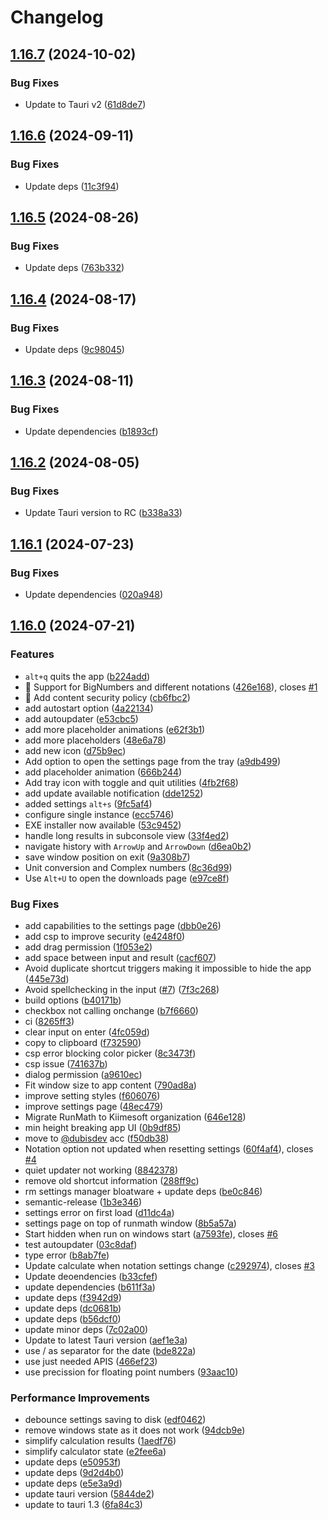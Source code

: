 # Changelog

## [1.16.7](https://github.com/dubisdev/runmath/compare/runmath-v1.16.6...runmath-v1.16.7) (2024-10-02)


### Bug Fixes

* Update to Tauri v2 ([61d8de7](https://github.com/dubisdev/runmath/commit/61d8de7f933bd253f9d67caa1c63f109aa2d999f))

## [1.16.6](https://github.com/dubisdev/runmath/compare/runmath-v1.16.5...runmath-v1.16.6) (2024-09-11)


### Bug Fixes

* Update deps ([11c3f94](https://github.com/dubisdev/runmath/commit/11c3f946899cb76d9ce7dcbe3e277e20624182f9))

## [1.16.5](https://github.com/dubisdev/runmath/compare/runmath-v1.16.4...runmath-v1.16.5) (2024-08-26)


### Bug Fixes

* Update deps ([763b332](https://github.com/dubisdev/runmath/commit/763b33264c08100560c60e36cd7ca7d5228d8f9a))

## [1.16.4](https://github.com/dubisdev/runmath/compare/runmath-v1.16.3...runmath-v1.16.4) (2024-08-17)


### Bug Fixes

* Update deps ([9c98045](https://github.com/dubisdev/runmath/commit/9c98045d26a34ab61f249fbd1ecadbcec2b948b6))

## [1.16.3](https://github.com/dubisdev/runmath/compare/runmath-v1.16.2...runmath-v1.16.3) (2024-08-11)


### Bug Fixes

* Update dependencies ([b1893cf](https://github.com/dubisdev/runmath/commit/b1893cf0d7d3ad50e1d6ad8e405d943256f9a485))

## [1.16.2](https://github.com/dubisdev/runmath/compare/runmath-v1.16.1...runmath-v1.16.2) (2024-08-05)


### Bug Fixes

* Update Tauri version to RC ([b338a33](https://github.com/dubisdev/runmath/commit/b338a33589382874410c87a4dba351707f04ed0e))

## [1.16.1](https://github.com/dubisdev/runmath/compare/runmath-v1.16.0...runmath-v1.16.1) (2024-07-23)


### Bug Fixes

* Update dependencies ([020a948](https://github.com/dubisdev/runmath/commit/020a948f0947309950e7b1e64e614156623e64d1))

## [1.16.0](https://github.com/dubisdev/runmath/compare/runmath-v1.15.11...runmath-v1.16.0) (2024-07-21)


### Features

* `alt+q` quits the app ([b224add](https://github.com/dubisdev/runmath/commit/b224add80590e4e6abb50174f0223cf8509fe6d9))
* 💫 Support for BigNumbers and different notations ([426e168](https://github.com/dubisdev/runmath/commit/426e1683a14b617ba1227efe2d38fb691f326861)), closes [#1](https://github.com/dubisdev/runmath/issues/1)
* 🔐 Add content security policy ([cb6fbc2](https://github.com/dubisdev/runmath/commit/cb6fbc2284b14374382af9386796ce9dc636d884))
* add autostart option ([4a22134](https://github.com/dubisdev/runmath/commit/4a22134ca6d17f2e12ac8928a435703c6d203e08))
* add autoupdater ([e53cbc5](https://github.com/dubisdev/runmath/commit/e53cbc536569f472e29e2589fd18fce2dab7f874))
* add more placeholder animations ([e62f3b1](https://github.com/dubisdev/runmath/commit/e62f3b170c9471f719274a954bf5e6ec9dd89af4))
* add more placeholders ([48e6a78](https://github.com/dubisdev/runmath/commit/48e6a785ff06d1c3d59a9e96a8be783ba810b70c))
* add new icon ([d75b9ec](https://github.com/dubisdev/runmath/commit/d75b9ecbe3f96411880b9c7ad832ff7929e31285))
* Add option to open the settings page from the tray ([a9db499](https://github.com/dubisdev/runmath/commit/a9db499e51a86924d9268a5305afb545ea5170c4))
* add placeholder animation ([666b244](https://github.com/dubisdev/runmath/commit/666b2449afcad8840d824483bb8a27d8fe3a4967))
* Add tray icon with toggle and quit utilities ([4fb2f68](https://github.com/dubisdev/runmath/commit/4fb2f68818e0497bb9efc52c68db49b69c9025d5))
* add update available notification ([dde1252](https://github.com/dubisdev/runmath/commit/dde1252306a50c7ede33732a6d6e8583b57a7d96))
* added settings `alt+s` ([9fc5af4](https://github.com/dubisdev/runmath/commit/9fc5af4f0c2f3a70c1c57b9ba0fe294ab937ec43))
* configure single instance ([ecc5746](https://github.com/dubisdev/runmath/commit/ecc5746be5282c1ea71ff0aa6d3b499d54c0987c))
* EXE installer now available ([53c9452](https://github.com/dubisdev/runmath/commit/53c94524c96fdf3aa1cfd77ff6d0c22ade8da6c5))
* handle long results in subconsole view ([33f4ed2](https://github.com/dubisdev/runmath/commit/33f4ed2768c7d35b05a5e6b17e87fe4118f64449))
* navigate history with `ArrowUp` and `ArrowDown` ([d6ea0b2](https://github.com/dubisdev/runmath/commit/d6ea0b2b262348de13f15d4ed99c0ba48d0f8d01))
* save window position on exit ([9a308b7](https://github.com/dubisdev/runmath/commit/9a308b78cacd9a171a532cb06760e1e3f996840b))
* Unit conversion and Complex numbers ([8c36d99](https://github.com/dubisdev/runmath/commit/8c36d999dc85fadf25b5449c265742ca431b2ff7))
* Use `Alt+U` to open the downloads page ([e97ce8f](https://github.com/dubisdev/runmath/commit/e97ce8f5a08720ef040615977a6812419604463b))


### Bug Fixes

* add capabilities to the settings page ([dbb0e26](https://github.com/dubisdev/runmath/commit/dbb0e261d748cfb8b943b6e73026aaf4abcad04a))
* add csp to improve security ([e4248f0](https://github.com/dubisdev/runmath/commit/e4248f025e97425fae27748243dfc500977437eb))
* add drag permission ([1f053e2](https://github.com/dubisdev/runmath/commit/1f053e2d57fa997ccd72a3d97ffcc97cf145c95e))
* add space between input and result ([cacf607](https://github.com/dubisdev/runmath/commit/cacf607eea1272d2e7f31ae8650871a3af6aad2c))
* Avoid duplicate shortcut triggers making it impossible to hide the app ([445e73d](https://github.com/dubisdev/runmath/commit/445e73d1423bcf499024cd7de9e9b26d8d3f7da6))
* Avoid spellchecking in the input ([#7](https://github.com/dubisdev/runmath/issues/7)) ([7f3c268](https://github.com/dubisdev/runmath/commit/7f3c2687bd6bf5aa603add6ecd155de18d44e08c))
* build options ([b40171b](https://github.com/dubisdev/runmath/commit/b40171bbb6dd78e6c999c9017b70cca293e0f7d2))
* checkbox not calling onchange ([b7f6660](https://github.com/dubisdev/runmath/commit/b7f6660aac6b9df8218ba039232cf38d90ffeb8b))
* ci ([8265ff3](https://github.com/dubisdev/runmath/commit/8265ff39604d4cc12d21af4a999430f627e9df40))
* clear input on enter ([4fc059d](https://github.com/dubisdev/runmath/commit/4fc059d6045a869475dde4559449dcf5e6130930))
* copy to clipboard ([f732590](https://github.com/dubisdev/runmath/commit/f7325907e011bcf40f1e966e1f5897323dfe8cf6))
* csp error blocking color picker ([8c3473f](https://github.com/dubisdev/runmath/commit/8c3473f8679c055a39911694e299104493c6404e))
* csp issue ([741637b](https://github.com/dubisdev/runmath/commit/741637b1de6debb100089dd2e39286240da09351))
* dialog permission ([a9610ec](https://github.com/dubisdev/runmath/commit/a9610ec4e8b8be0d68342ec803dad7afbcee625b))
* Fit window size to app content ([790ad8a](https://github.com/dubisdev/runmath/commit/790ad8ac5c3c733636a9702f91f254f846645010))
* improve setting styles ([f606076](https://github.com/dubisdev/runmath/commit/f6060764594fca513dcff864932c57e976c30d12))
* improve settings page ([48ec479](https://github.com/dubisdev/runmath/commit/48ec4797cf9dc96875b2ab0b15b406951f330f31))
* Migrate RunMath to Kiimesoft organization ([646e128](https://github.com/dubisdev/runmath/commit/646e1287dae1b224b476f101a41770f60db124ed))
* min height breaking app UI ([0b9df85](https://github.com/dubisdev/runmath/commit/0b9df851562794561d03022751f09837a7a67088))
* move to [@dubisdev](https://github.com/dubisdev) acc ([f50db38](https://github.com/dubisdev/runmath/commit/f50db389eb9b8614e8ee886b29d9db32919a1cc3))
* Notation option not updated when resetting settings ([60f4af4](https://github.com/dubisdev/runmath/commit/60f4af47c37b1985ad8516ec783543a77c3bd213)), closes [#4](https://github.com/dubisdev/runmath/issues/4)
* quiet updater not working ([8842378](https://github.com/dubisdev/runmath/commit/88423784b434e8c65b1ef668c967b8b32c3d9a5b))
* remove old shortcut information ([288ff9c](https://github.com/dubisdev/runmath/commit/288ff9cf3c7f451251af589c26a9b3caef5943ed))
* rm settings manager bloatware + update deps ([be0c846](https://github.com/dubisdev/runmath/commit/be0c846dd3e04772cbc74ba5b62675bdbb731ab0))
* semantic-release ([1b3e346](https://github.com/dubisdev/runmath/commit/1b3e346c68057ff4f6185ee5afa6b28fdce5d554))
* settings error on first load ([d11dc4a](https://github.com/dubisdev/runmath/commit/d11dc4a61744d5f6e9fe0c7b60947a7c260073c0))
* settings page on top of runmath window ([8b5a57a](https://github.com/dubisdev/runmath/commit/8b5a57ab534798bf383958dc5d9eefe0d4eb3859))
* Start hidden when run on windows start ([a7593fe](https://github.com/dubisdev/runmath/commit/a7593feea0bd20074ce0d9951965563df62a5310)), closes [#6](https://github.com/dubisdev/runmath/issues/6)
* test autoupdater ([03c8daf](https://github.com/dubisdev/runmath/commit/03c8daf68c2e347e996e14d4271f6d3a6ff2d355))
* type error ([b8ab7fe](https://github.com/dubisdev/runmath/commit/b8ab7fe8e53a20034ce7a18a06fb40dc8e164fbd))
* Update calculate when notation settings change ([c292974](https://github.com/dubisdev/runmath/commit/c292974bb143b240883cde3bccbeb1281f866efb)), closes [#3](https://github.com/dubisdev/runmath/issues/3)
* Update deoendencies ([b33cfef](https://github.com/dubisdev/runmath/commit/b33cfef8f854afa5077e97e4e7f36a1cf7ee1516))
* update dependencies ([b611f3a](https://github.com/dubisdev/runmath/commit/b611f3a03ebbdb670126d936c3128c43f9c090e7))
* update deps ([f3942d9](https://github.com/dubisdev/runmath/commit/f3942d949d451b5fc9189a81e1d654bf2c03943b))
* update deps ([dc0681b](https://github.com/dubisdev/runmath/commit/dc0681bb4ff077d259fc504cf28035dfb5cdda59))
* update deps ([b56dcf0](https://github.com/dubisdev/runmath/commit/b56dcf04a15f14b1e1a50d5a00b1aeb5cfb47ac6))
* update minor deps ([7c02a00](https://github.com/dubisdev/runmath/commit/7c02a005d4f3ceb2e97eda57573ae05e05a1e8de))
* Update to latest Tauri version ([aef1e3a](https://github.com/dubisdev/runmath/commit/aef1e3ad9cf2ba65994453971e7449264440e3f4))
* use / as separator for the date ([bde822a](https://github.com/dubisdev/runmath/commit/bde822a3ba82b5037de8512f021c9cb1c9c81ec4))
* use just needed APIS ([466ef23](https://github.com/dubisdev/runmath/commit/466ef23a623ea065725584ff4b57d7437b02e2ea))
* use precission for floating point numbers ([93aac10](https://github.com/dubisdev/runmath/commit/93aac10fb93c2fb7aed61a9a6cae477e2ec40442))


### Performance Improvements

* debounce settings saving to disk ([edf0462](https://github.com/dubisdev/runmath/commit/edf04623f653b603fbee2b4d81850024566985cd))
* remove windows state as it does not work ([94dcb9e](https://github.com/dubisdev/runmath/commit/94dcb9e1f5b169b8a3dbb446b8e5871d15db2479))
* simplify calculation results ([1aedf76](https://github.com/dubisdev/runmath/commit/1aedf76cff57ce822e05180ebe3f1cec4da6915e))
* simplify calculator state ([e2fee6a](https://github.com/dubisdev/runmath/commit/e2fee6a804305c2156f808d2b053120307b713d8))
* update deps ([e50953f](https://github.com/dubisdev/runmath/commit/e50953fb6c9a100923e520f1b2cab6055100cd2c))
* update deps ([9d2d4b0](https://github.com/dubisdev/runmath/commit/9d2d4b06e9e81c76c5ab649faabc0cb8ea2ca120))
* update deps ([e5e3a9d](https://github.com/dubisdev/runmath/commit/e5e3a9d4940e89bc2e968babc69e09a8f7ca75dc))
* update tauri version ([5844de2](https://github.com/dubisdev/runmath/commit/5844de2bff8c0405b6107b99d7914213c03706f9))
* update to tauri 1.3 ([6fa84c3](https://github.com/dubisdev/runmath/commit/6fa84c3744d28ede8d6564594af0f2262738bff0))
